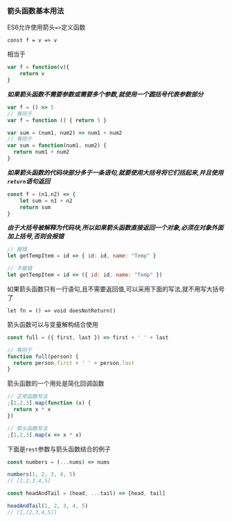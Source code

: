### 箭头函数基本用法
ES6允许使用箭头`=>`定义函数

`const f = v => v`

相当于

```javascript
var f = function(v){
    return v
}
```

**_如果箭头函数不需要参数或需要多个参数,就使用一个圆括号代表参数部分_**

```javascript
var f = () => 5
// 等同于
var f = function () { return 5 }

var sum = (num1, num2) => num1 + num2
// 等同于
var sum = function(num1, num2) {
  return num1 + num2
}
```

**_如果箭头函数的代码块部分多于一条语句,就要使用大括号将它们括起来,并且使用`return`语句返回_**

```javascript
const f = (n1,n2) => {
    let sum = n1 + n2
    return sum
}
```

**_由于大括号被解释为代码块,所以如果箭头函数直接返回一个对象,必须在对象外面加上括号,否则会报错_**

```javascript
// 报错
let getTempItem = id => { id: id, name: "Temp" }

// 不报错
let getTempItem = id => ({ id: id, name: "Temp" })
```

如果箭头函数只有一行语句,且不需要返回值,可以采用下面的写法,就不用写大括号了

`let fn = () => void doesNotReturn()`

箭头函数可以与变量解构结合使用

```javascript
const full = ({ first, last }) => first + ' ' + last

// 等同于
function full(person) {
  return person.first + ' ' + person.last
}
```

箭头函数的一个用处是简化回调函数

```javascript
// 正常函数写法
;[1,2,3].map(function (x) {
  return x * x
})

// 箭头函数写法
;[1,2,3].map(x => x * x)
```

下面是`rest`参数与箭头函数结合的例子

```javascript
const numbers = (...nums) => nums

numbers(1, 2, 3, 4, 5)
// [1,2,3,4,5]

const headAndTail = (head, ...tail) => [head, tail]

headAndTail(1, 2, 3, 4, 5)
// [1,[2,3,4,5]]
```